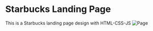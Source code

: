 # Starbucks Landing Page
This is a Starbucks landing page design with HTML-CSS-JS 
![Page](https://user-images.githubusercontent.com/69881576/105263841-3befc980-5b6f-11eb-9bd9-35b7ec48492f.png)
